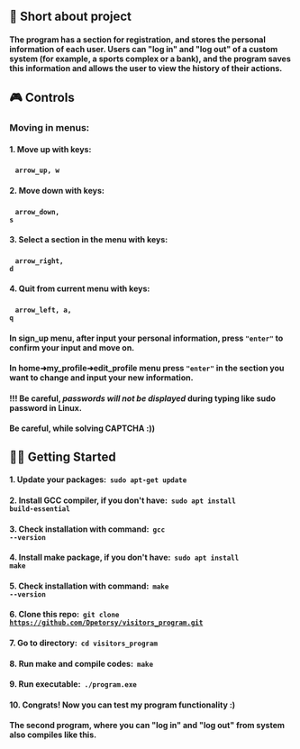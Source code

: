 ## 📜 Short about project
#### The program has a section for registration, and stores the personal information of each user. Users can "log in" and "log out" of a custom system (for example, a sports complex or a bank), and the program saves this information and allows the user to view the history of their actions.

## 🎮 Controls
### Moving in menus:
#### 1. Move up with keys: 
#### &nbsp;&nbsp; <code><strong>arrow_up, w</strong></code>
#### 2. Move down with keys: 
#### &nbsp;&nbsp; <code><strong>arrow_down, s</strong></code>
#### 3. Select a section in the menu with keys: 
#### &nbsp;&nbsp; <code><strong>arrow_right, d</strong></code>
#### 4. Quit from current menu with keys: 
#### &nbsp;&nbsp; <code><strong>arrow_left, a, q</strong></code>

#### In sign_up menu, after input your personal information, press **<code>"enter"</code>** to confirm your input and move on.
#### In home➜my_profile➜edit_profile menu press **<code>"enter"</code>** in the section you want to change and input your new information.
#### **!!!** Be careful, ***passwords will not be displayed*** during typing like sudo password in Linux.
#### Be careful, while solving CAPTCHA :))

## 👨‍💻 Getting Started
#### 1. Update your packages: &nbsp;**<code>sudo apt-get update</code>**
#### 2. Install GCC compiler, if you don't have: &nbsp;**<code>sudo apt install build-essential</code>**
#### 3. Check installation with command: &nbsp;**<code>gcc --version</code>**
#### 4. Install make package, if you don't have: &nbsp;**<code>sudo apt install make</code>**
#### 5. Check installation with command: &nbsp;**<code>make --version</code>**
#### 6. Clone this repo: &nbsp;**<code>git clone https://github.com/Dpetorsy/visitors_program.git</code>**
#### 7. Go to directory: &nbsp;**<code>cd visitors_program</code>**
#### 8. Run make and compile codes: &nbsp;**<code>make</code>**
#### 9. Run executable: &nbsp;**<code>./program.exe</code>**
#### 10. Congrats! Now you can test my program functionality :)
#### The second program, where you can "log in" and "log out" from system also compiles like this.
